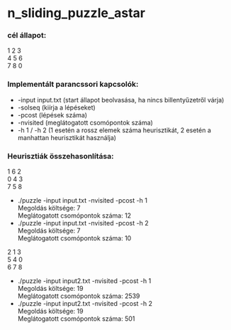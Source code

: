 # n_sliding_puzzle_astar

### cél állapot:  
1 2 3  
4 5 6  
7 8 0

### Implementált parancssori kapcsolók:  
- -input input.txt (start állapot beolvasása, ha nincs billentyűzetről várja)
- -solseq (kiírja a lépéseket)
- -pcost (lépések száma)
- -nvisited (meglátogatott csomópontok száma)
- -h 1 / -h 2 (1 esetén a rossz elemek száma heurisztikát, 2 esetén a manhattan heurisztikát használja)

### Heurisztiák összehasonlítása:
1 6 2  
0 4 3  
7 5 8  
- ./puzzle -input input.txt -nvisited -pcost -h 1  
Megoldás költsége: 7  
Meglátogatott csomópontok száma: 12  
- ./puzzle -input input.txt -nvisited -pcost -h 2  
Megoldás költsége: 7  
Meglátogatott csomópontok száma: 10  
  
2 1 3  
5 4 0  
6 7 8  
- ./puzzle -input input2.txt -nvisited -pcost -h 1  
Megoldás költsége: 19  
Meglátogatott csomópontok száma: 2539  
- ./puzzle -input input2.txt -nvisited -pcost -h 2  
Megoldás költsége: 19  
Meglátogatott csomópontok száma: 501  
